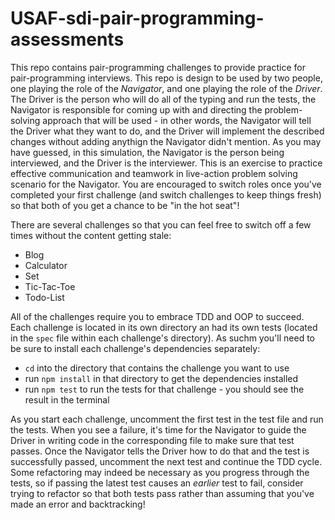 # USAF-sdi-pair-programming-assessments

This repo contains pair-programming challenges to provide practice for pair-programming interviews.  This repo is design to be used by two people, one playing the role of the _Navigator_, and one playing the role of the _Driver_.  The Driver is the person who will do all of the typing and run the tests, the Navigator is responsible for coming up with and directing the problem-solving approach that will be used - in other words, the Navigator will tell the Driver what they want to do, and the Driver will implement the described changes without adding anythign the Navigator didn't mention.  As you may have guessed, in this simulation, the Navigator is the person being interviewed, and the Driver is the interviewer. This is an exercise to practice effective communication and teamwork in live-action problem solving scenario for the Navigator.  You are encouraged to switch roles once you've completed your first challenge (and switch challenges to keep things fresh) so that both of you get a chance to be "in the hot seat"!

There are several challenges so that you can feel free to switch off a few times without the content getting stale:
- Blog
- Calculator
- Set
- Tic-Tac-Toe
- Todo-List

All of the challenges require you to embrace TDD and OOP to succeed. Each challenge is located in its own directory an had its own tests (located in the `spec` file within each challenge's directory). As suchm you'll need to be sure to install each challenge's dependencies separately:
- `cd` into the directory that contains the challenge you want to use
- run `npm install` in that directory to get the dependencies installed
- run `npm test` to run the tests for that challenge - you should see the result in the terminal

As you start each challenge, uncomment the first test in the test file and run the tests. When you see a failure, it's time for the Navigator to guide the Driver in writing code in the corresponding file to make sure that test passes. Once the Navigator tells the Driver how to do that and the test is successfully passed, uncomment the next test and continue the TDD cycle.  Some refactoring may indeed be necessary as you progress through the tests, so if passing the latest test causes an *earlier* test to fail, consider trying to refactor so that both tests pass rather than assuming that you've made an error and backtracking!